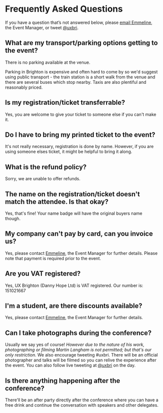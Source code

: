 ---
---

# Frequently Asked Questions

If you have a question that’s not answered below, please [email Emmeline](mailto:emmeline@uxbrighton.org.uk), the Event Manager, or tweet [@uxbri](http://twitter.com/uxbri "").

## What are my transport/parking options getting to the event?

There is no parking available at the venue.

Parking in Brighton is expensive and often hard to come by so we'd suggest using public transport - the train station is a short walk from the venue and there are several buses which stop nearby. Taxis are also plentiful and reasonably priced.

## Is my registration/ticket transferrable?

Yes, you are welcome to give your ticket to someone else if you can't make it.
## Do I have to bring my printed ticket to the event?

It's not really necessary, registration is done by name. However, if you are using someone elses ticket, it might be helpful to bring it along.

## What is the refund policy?
Sorry, we are unable to offer refunds.

## The name on the registration/ticket doesn't match the attendee. Is that okay?

Yes, that's fine! Your name badge will have the original buyers name though.

## My company can't pay by card, can you invoice us?

Yes, please contact [Emmeline](mailto:emmeline@uxbrighton.org.uk), the Event Manager for further details. Please note that payment is required prior to the event.

## Are you VAT registered?

Yes, UX Brighton (Danny Hope Ltd) is VAT registered. Our number is: 151021667

## I'm a student, are there discounts available?

Yes, please contact [Emmeline](mailto:emmeline@uxbrighton.org.uk), the Event Manager for further details.

## Can I take photographs during the conference?

Usually we say yes of course! *However due to the nature of his work, photographing or filming Martin Langham is not permitted; but that's our only restriction.* We also encourage tweeting #uxbri. There will be an official photographer and talks will be filmed so you can relive the experience after the event. You can also follow live tweeting at [@uxbri](http://twitter.com/uxbri) on the day.

## Is there anything happening after the conference?

There'll be an after party directly after the conference where you can have a free drink and continue the conversation with speakers and other delegates.
